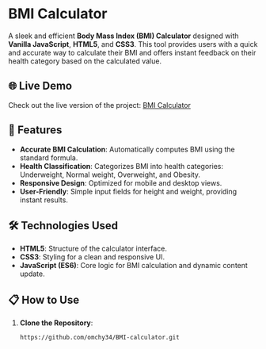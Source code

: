 # BMI Calculator

A sleek and efficient **Body Mass Index (BMI) Calculator** designed with **Vanilla JavaScript**, **HTML5**, and **CSS3**. This tool provides users with a quick and accurate way to calculate their BMI and offers instant feedback on their health category based on the calculated value.

## 🌐 Live Demo

Check out the live version of the project: [BMI Calculator](https://omchy34.github.io/BMI-calculator/)

## 🚀 Features

- **Accurate BMI Calculation**: Automatically computes BMI using the standard formula.
- **Health Classification**: Categorizes BMI into health categories: Underweight, Normal weight, Overweight, and Obesity.
- **Responsive Design**: Optimized for mobile and desktop views.
- **User-Friendly**: Simple input fields for height and weight, providing instant results.

## 🛠️ Technologies Used

- **HTML5**: Structure of the calculator interface.
- **CSS3**: Styling for a clean and responsive UI.
- **JavaScript (ES6)**: Core logic for BMI calculation and dynamic content update.

## 📋 How to Use

1. **Clone the Repository**:
   ```bash
   https://github.com/omchy34/BMI-calculator.git
